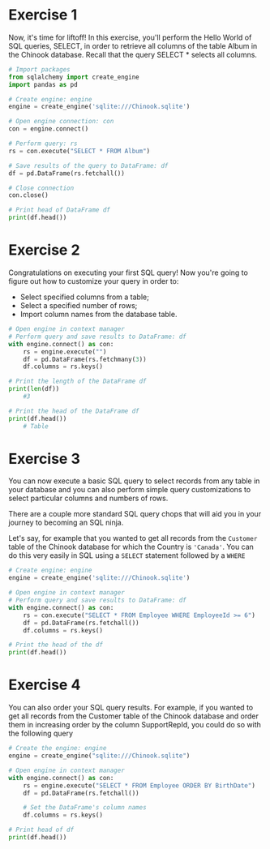 # Exercise 1
Now, it's time for liftoff! In this exercise, you'll perform the Hello World of SQL queries, SELECT, in order to retrieve all columns of the table Album in the Chinook database. Recall that the query SELECT * selects all columns.

```python
# Import packages
from sqlalchemy import create_engine
import pandas as pd

# Create engine: engine
engine = create_engine('sqlite:///Chinook.sqlite')

# Open engine connection: con
con = engine.connect()

# Perform query: rs
rs = con.execute("SELECT * FROM Album")

# Save results of the query to DataFrame: df
df = pd.DataFrame(rs.fetchall())

# Close connection
con.close()

# Print head of DataFrame df
print(df.head())
```




# Exercise 2
Congratulations on executing your first SQL query! Now you're going to figure out how to customize your query in order to:

- Select specified columns from a table;
- Select a specified number of rows;
- Import column names from the database table.

```python
# Open engine in context manager
# Perform query and save results to DataFrame: df
with engine.connect() as con:
	rs = engine.execute("")
	df = pd.DataFrame(rs.fetchmany(3))
	df.columns = rs.keys()

# Print the length of the DataFrame df
print(len(df))
	#3

# Print the head of the DataFrame df
print(df.head())
	# Table
```





# Exercise 3
You can now execute a basic SQL query to select records from any table in your database and you can also perform simple query customizations to select particular columns and numbers of rows.

There are a couple more standard SQL query chops that will aid you in your journey to becoming an SQL ninja.

Let's say, for example that you wanted to get all records from the `Customer` table of the Chinook database for which the Country is `'Canada'`. You can do this very easily in SQL using a `SELECT` statement followed by a `WHERE`

```python
# Create engine: engine
engine = create_engine('sqlite:///Chinook.sqlite')

# Open engine in context manager
# Perform query and save results to DataFrame: df
with engine.connect() as con:
	rs = con.execute("SELECT * FROM Employee WHERE EmployeeId >= 6")
	df = pd.DataFrame(rs.fetchall())
	df.columns = rs.keys()

# Print the head of the df
print(df.head())
```




# Exercise 4
You can also order your SQL query results. For example, if you wanted to get all records from the Customer table of the Chinook database and order them in increasing order by the column SupportRepId, you could do so with the following query

```python
# Create the engine: engine
engine = create_engine("sqlite:///Chinook.sqlite")

# Open engine in context manager
with engine.connect() as con:
	rs = engine.execute("SELECT * FROM Employee ORDER BY BirthDate")
	df = pd.DataFrame(rs.fetchall())

	# Set the DataFrame's column names
	df.columns = rs.keys()

# Print head of df
print(df.head())
```





